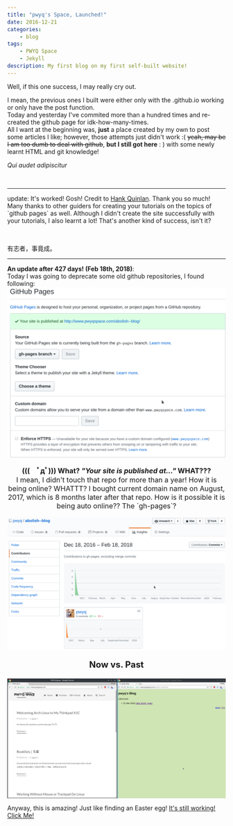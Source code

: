 ```yaml
---
title: "pwyq's Space, Launched!"
date: 2016-12-21
categories:
    - blog
tags:
    - PWYQ Space
    - Jekyll
description: My first blog on my first self-built website!
---
```


<p>Well, if this one success, I may really cry out. <p>
I mean, the previous ones I built were either only with the .github.io working or only have the post function.<br>
Today and yesterday I've commited more than a hundred times and re-created the github page for idk-how-many-times.<br>
All I want at the beginning was, <strong>just</strong> a place created by my own to post some articles I like; however, those attempts just didn't work :( <del>yeah, may be I am too dumb to deal with github</del>, <strong>but I still got here</strong> : ) with some newly learnt HTML and git knowledge!<br></p>

<quote><i>Qui audet adipiscitur</i></quote>

<br>
<hr>

<p>update: It's worked! Gosh! Credit to <a href="http://jmcglone.com/guides/github-pages/">Hank Quinlan</a>. Thank you so much!
Many thanks to other guiders for creating your tutorials on the topics of `github pages` as well. Although I didn't create the site successfully with your tutorials, I also learnt a lot! That's another kind of success, isn't it?</p>
<br>

<p>有志者，事竟成。</p>

<hr>
<p>
<b>An update after 427 days! (Feb 18th, 2018)</b>:
<br />
Today I was going to deprecate some old github repositories, I found following:

<img src="/assets/images/posts/First-Post/wth.png" alt="What???" align="center">
<p style="font-size: 16px" align="center">
    <b> (((　ﾟдﾟ))) What? <i>"Your site is published at..."</i> WHAT???</b><br />
    I mean, I didn't touch that repo for more than a year! How it is being online? WHATTT?
    I bought current domain name on August, 2017, which is 8 months later after that repo.
    How is it possible it is being auto online?? The `gh-pages`?
</p>
<img src="/assets/images/posts/First-Post/abolish-blog.png" alt="abolish-blog" align="center">
<br />
<b><p style="font-size: 20px" align="center"> Now vs. Past</p></b>
<img src="/assets/images/posts/First-Post/now_vs_past.png" alt="Now vs. Past" align="center">

Anyway, this is amazing! Just like finding an Easter egg!
<a href="http://www.pwyqspace.com/abolish--blog/">It's still working! Click Me!</a>
</p>
